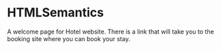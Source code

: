 # HTMLSemantics
A welcome page for Hotel website. There is a link that will take you to the booking site where you can book your stay. 
